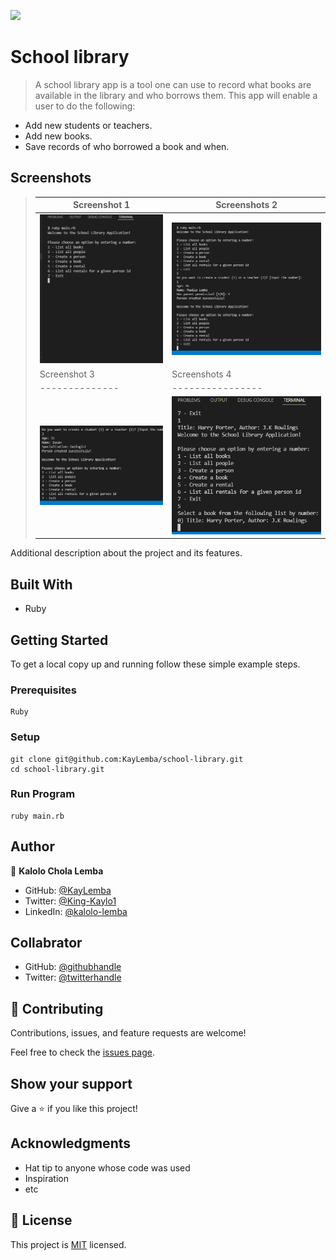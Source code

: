 ![](https://img.shields.io/badge/Microverse-blueviolet)

# School library 

> A school library app is a tool one can use to record what books are available in the library and who borrows them. This app will enable a user to do the following:

- Add new students or teachers.
- Add new books.
- Save records of who borrowed a book and when.

## Screenshots

> |Screenshot 1|Screenshots 2|
> |------------|----------------|
> |![](./img/photo1.png)|![](./img/photo2.png)|!
> |Screenshot 3|Screenshots 4|
> |--------------|----------------|
> |![](./img/photo3.png)|![](./img/photo4.png)|!


Additional description about the project and its features.

## Built With

- Ruby




## Getting Started


To get a local copy up and running follow these simple example steps.

### Prerequisites
```
Ruby
```

### Setup
```
git clone git@github.com:KayLemba/school-library.git
cd school-library.git
```

### Run Program
```
ruby main.rb
```


## Author

👤 **Kalolo Chola Lemba**
- GitHub: [@KayLemba](https://github.com/KayLemba)
- Twitter: [@King-Kaylo1](https://twitter.com/King_Kaylo1) 
- LinkedIn: [@kalolo-lemba](https://www.linkedin.com/in/https://www.linkedin.com/in/kalolo-lemba)

## Collabrator

- GitHub: [@githubhandle](https://github.com/Mithi-code)
- Twitter: [@twitterhandle](https://twitter.com/LazyMithlesh)

## 🤝 Contributing

Contributions, issues, and feature requests are welcome!

Feel free to check the [issues page](../../issues/).

## Show your support

Give a ⭐️ if you like this project!

## Acknowledgments

- Hat tip to anyone whose code was used
- Inspiration
- etc

## 📝 License

This project is [MIT](./MIT.md) licensed.
